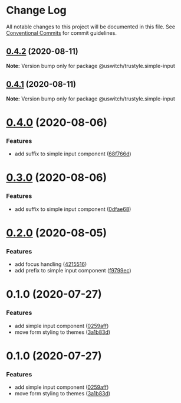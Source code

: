 # Change Log

All notable changes to this project will be documented in this file.
See [Conventional Commits](https://conventionalcommits.org) for commit guidelines.

## [0.4.2](https://github.com/uswitch/trustyle/compare/@uswitch/trustyle.simple-input@0.4.1...@uswitch/trustyle.simple-input@0.4.2) (2020-08-11)

**Note:** Version bump only for package @uswitch/trustyle.simple-input





## [0.4.1](https://github.com/uswitch/trustyle/compare/@uswitch/trustyle.simple-input@0.4.0...@uswitch/trustyle.simple-input@0.4.1) (2020-08-11)

**Note:** Version bump only for package @uswitch/trustyle.simple-input





# [0.4.0](https://github.com/uswitch/trustyle/compare/@uswitch/trustyle.simple-input@0.2.0...@uswitch/trustyle.simple-input@0.4.0) (2020-08-06)


### Features

* add suffix to simple input component ([68f766d](https://github.com/uswitch/trustyle/commit/68f766d))





# [0.3.0](https://github.com/uswitch/trustyle/compare/@uswitch/trustyle.simple-input@0.2.0...@uswitch/trustyle.simple-input@0.3.0) (2020-08-06)


### Features

* add suffix to simple input component ([0dfae68](https://github.com/uswitch/trustyle/commit/0dfae68))





# [0.2.0](https://github.com/uswitch/trustyle/compare/@uswitch/trustyle.simple-input@0.1.0...@uswitch/trustyle.simple-input@0.2.0) (2020-08-05)


### Features

* add focus handling ([4215516](https://github.com/uswitch/trustyle/commit/4215516))
* add prefix to simple input component ([f9799ec](https://github.com/uswitch/trustyle/commit/f9799ec))





# 0.1.0 (2020-07-27)


### Features

* add simple input component ([0259aff](https://github.com/uswitch/trustyle/commit/0259aff))
* move form styling to themes ([3a1b83d](https://github.com/uswitch/trustyle/commit/3a1b83d))





# 0.1.0 (2020-07-27)


### Features

* add simple input component ([0259aff](https://github.com/uswitch/trustyle/commit/0259aff))
* move form styling to themes ([3a1b83d](https://github.com/uswitch/trustyle/commit/3a1b83d))
